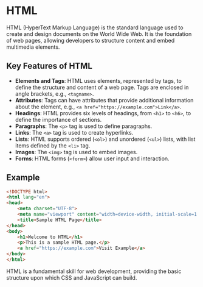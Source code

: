 # HTML

HTML (HyperText Markup Language) is the standard language used to create and design documents on the World Wide Web. It is the foundation of web pages, allowing developers to structure content and embed multimedia elements.

## Key Features of HTML

- **Elements and Tags**: HTML uses elements, represented by tags, to define the structure and content of a web page. Tags are enclosed in angle brackets, e.g., `<tagname>`.
- **Attributes**: Tags can have attributes that provide additional information about the element, e.g., `<a href="https://example.com">Link</a>`.
- **Headings**: HTML provides six levels of headings, from `<h1>` to `<h6>`, to define the importance of sections.
- **Paragraphs**: The `<p>` tag is used to define paragraphs.
- **Links**: The `<a>` tag is used to create hyperlinks.
- **Lists**: HTML supports ordered (`<ol>`) and unordered (`<ul>`) lists, with list items defined by the `<li>` tag.
- **Images**: The `<img>` tag is used to embed images.
- **Forms**: HTML forms (`<form>`) allow user input and interaction.

## Example

```html
<!DOCTYPE html>
<html lang="en">
<head>
    <meta charset="UTF-8">
    <meta name="viewport" content="width=device-width, initial-scale=1.0">
    <title>Sample HTML Page</title>
</head>
<body>
    <h1>Welcome to HTML</h1>
    <p>This is a sample HTML page.</p>
    <a href="https://example.com">Visit Example</a>
</body>
</html>
```

HTML is a fundamental skill for web development, providing the basic structure upon which CSS and JavaScript can build.